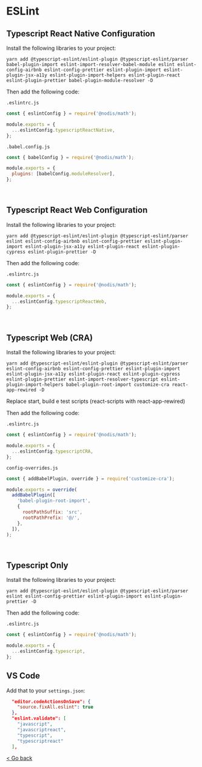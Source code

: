 # ESLint

## Typescript React Native Configuration

Install the following libraries to your project:

```
yarn add @typescript-eslint/eslint-plugin @typescript-eslint/parser babel-plugin-import eslint-import-resolver-babel-module eslint eslint-config-airbnb eslint-config-prettier eslint-plugin-import eslint-plugin-jsx-a11y eslint-plugin-import-helpers eslint-plugin-react eslint-plugin-prettier babel-plugin-module-resolver -D
```

Then add the following code:

`.eslintrc.js`

```javascript
const { eslintConfig } = require('@nodis/math');

module.exports = {
  ...eslintConfig.typescriptReactNative,
};
```

`.babel.config.js`

```javascript
const { babelConfig } = require('@nodis/math');

module.exports = {
  plugins: [babelConfig.moduleResolver],
};
```

<br/>

## Typescript React Web Configuration

Install the following libraries to your project:

```
yarn add @typescript-eslint/eslint-plugin @typescript-eslint/parser eslint eslint-config-airbnb eslint-config-prettier eslint-plugin-import eslint-plugin-jsx-a11y eslint-plugin-react eslint-plugin-cypress eslint-plugin-prettier -D
```

Then add the following code:

`.eslintrc.js`

```javascript
const { eslintConfig } = require('@nodis/math');

module.exports = {
  ...eslintConfig.typescriptReactWeb,
};
```

<br/>

## Typescript Web (CRA)

Install the following libraries to your project:

```
yarn add @typescript-eslint/eslint-plugin @typescript-eslint/parser eslint-config-airbnb eslint-config-prettier eslint-plugin-import eslint-plugin-jsx-a11y eslint-plugin-react eslint-plugin-cypress eslint-plugin-prettier eslint-import-resolver-typescript eslint-plugin-import-helpers babel-plugin-root-import customize-cra react-app-rewired -D
```

Replace start, build e test scripts (react-scripts with react-app-rewired)

Then add the following code:

`.eslintrc.js`

```javascript
const { eslintConfig } = require('@nodis/math');

module.exports = {
  ...eslintConfig.typescriptCRA,
};
```

`config-overrides.js`

```javascript
const { addBabelPlugin, override } = require('customize-cra');

module.exports = override(
  addBabelPlugin([
    'babel-plugin-root-import',
    {
      rootPathSuffix: 'src',
      rootPathPrefix: '@/',
    },
  ]),
);
```

<br/>

## Typescript Only

Install the following libraries to your project:

```
yarn add @typescript-eslint/eslint-plugin @typescript-eslint/parser eslint eslint-config-prettier eslint-plugin-import eslint-plugin-prettier -D
```

Then add the following code:

`.eslintrc.js`

```javascript
const { eslintConfig } = require('@nodis/math');

module.exports = {
  ...eslintConfig.typescript,
};
```

## VS Code

Add that to your `settings.json`:

```json
  "editor.codeActionsOnSave": {
    "source.fixAll.eslint": true
  },
  "eslint.validate": [
    "javascript",
    "javascriptreact",
    "typescript",
    "typescriptreact"
  ],
```

[< Go back](https://nodis-com-br.github.io/math/)
